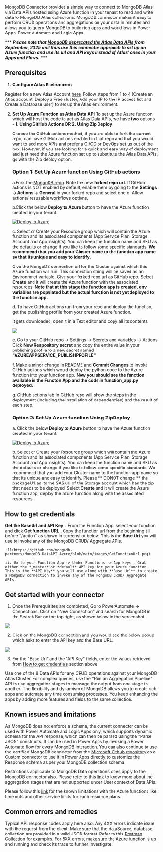 MongoDB Connector provides a simple way to connect to MongoDB Atlas via Data APIs hosted using Azure function in your tenant to read and write data to MongoDB Atlas collections. MongoDB connector makes it easy to perform CRUD operations and aggregations on your data in minutes and allows you to query MongoDB to build rich apps and workflows in Power Apps, Power Automate and Logic Apps. 

*** ***Please note that [MongoDB deprecated the Atlas Data APIs](https://www.mongodb.com/docs/atlas/app-services/data-api/data-api-deprecation/) from September, 2025 and thus  use this connector approach to set up an Azure function and use its url and API keys instead of Atlas' ones in your Apps and Flows.*** ***

## Prerequisites

1. **Configure Atlas Environment**

Register for a new Atlas Account [here](https://www.mongodb.com/docs/atlas/tutorial/create-atlas-account/#register-a-new-service-account). Follow steps from 1 to 4 (Create an Atlas account, Deploy a Free cluster, Add your IP to the IP access list and Create a Database user) to set up the Atlas environment.

2. **Set Up Azure Function as Atlas Data API**
    To set up the Azure function which will host the code to act as Atlas Data APIs, we have **two** options - **1. Using GitHub Actions OR 2. Using Zip Deploy**

    Choose the GitHub actions method, if you are able to fork the current repo, can have GitHub actions enabled in that repo and that you would want to add more APIs and prefer a CI/CD or DevOps set up out of the box.
    However, if you are looking for a quick and easy way of deployment and just need the Azure function set up to substitute the Atlas Data APIs, go with the Zip deploy option.

    ### **Option 1: Set Up Azure function Using GitHub actions** ###
   
   a.Fork the [MongoDB repo](https://github.com/mongodb-partners/MongoDB_DataAPI_Azure). Note the new **forked repo url**. If GitHub actions is NOT enabled by default, enable them by going to the **Settings -> Actions -> General** in your forked repo and select one of Allow actions/ resusable workflows options.

   b.Click the below **Deploy to Azure** button to have the Azure function created in your tenant.

   [![Deploy to Azure](https://aka.ms/deploytoazurebutton)](https://portal.azure.com/#create/Microsoft.Template/uri/https%3A%2F%2Fraw.githubusercontent.com%2Fmongodb-partners%2FMongoDB_DataAPI_Azure%2Frefs%2Fheads%2Fmain%2FARM_template.json)

   c. Select or Create your Resource group which will contain the Azure function and its associated components (App Service Plan, Storage Account and App Insights). You can keep the function name and SKU as the defaults or change if you like to follow some specific standards.
   **We recommend that you add your Cluster name to the function app name so that its unique and easy to identify.**
   
   Give the MongoDB connection url for the Cluster against which this Azure function will run. This connection string will be saved as an Environmnet variable.
   Give your forked repo url as GitHub repo. Select **Create** and it will create the Azure function with the associated resources.
   **Note that at this stage the function app is created, env variables are populated but the actual function is not yet deployed to the function app.**
        
   d.  To have GitHub actions run from your repo and deploy the function, get the publishing profile from your created Azure function.

   It gets downloaded, open it in a Text editor and copy all its contents.
        
   ![](https://github.com/mongodb-partners/MongoDB_DataAPI_Azure/blob/main/images/GetPublishProfile.png)

   e.   Go to your GitHub repo -> Settings -> Secrets and variables -> Actions
             Click **New Respository secret** and copy the entire value in your publishing profile to a new secret named **"AZUREAPPSERVICE_PUBLISHPROFILE"**
   
   f.  Make a minor change in README and **Commit Changes** to invoke GitHub actions which would deploy the python code to the Azure function into your function app.
             **Now you should see the function available in the Functon App and the code in function_app.py deployed.**
   
   g. GitHub actions tab in GitHub repo will show the steps in the deployment (including the installation of dependencies) and the result of each step.

    ### **Option 2: Set Up Azure function Using ZipDeploy** ###
   
   a.  Click the below **Deploy to Azure** button to have the Azure function created in your tenant.

   [![Deploy to Azure](https://aka.ms/deploytoazurebutton)](https://portal.azure.com/#create/Microsoft.Template/uri/https%3A%2F%2Fraw.githubusercontent.com%2Fmongodb-partners%2FMongoDB_DataAPI_Azure%2Frefs%2Fheads%2Fmain%2FARM_template_zipdeploy.json)

   b. Select or Create your Resource group which will contain the Azure function and its associated components (App Service Plan, Storage Account and App Insights). You can keep the function name and SKU as the defaults or change if you like to follow some specific standards. We recommned that you add your Cluster name to the function app name so that its unique and easy to identify.
   Please ** DONOT change ** the packageUrl as its the SAS url of the Storage account which has the zip that needs to be deployed. Select **Create** and it will create the Azure function app, deploy the azure function along with the associated resources.


## How to get credentials

**Get the BaseUrl and API Key**
    i. From the Function App, select your function and click **Get function URL** . Copy the function url from the beginning till before "/action" as shown in screenshot below. This is the **Base Url** you will use to invoke any of the MongoDB CRUD/ Aggregate APIs.

    ![](https://github.com/mongodb-partners/MongoDB_DataAPI_Azure/blob/main/images/GetFunctionUrl.png)
    
    ii. Go to your Function App -> Under Functions -> App keys , Grab either the *_master* or *default* API key for your Azure function
    This is the **API Key** you will use along with **Base Url** to create a MongoDB connection to invoke any of the MongoDB CRUD/ Aggregate APIs.

## Get started with your connector

1. Once the Prerequisites are completed, Go to PowerAutomate -> Connections. Click on "New Connection" and search for MongoDB in the Search Bar on the top right, as shown below in the screenshot.

![](https://github.com/mongodb-partners/MongoDB_DataAPI_Azure/blob/main/images/MongoDBPremiumConnector.png)

2. Click on the MongoDB connection and you would see the below popup which asks to enter the API key and the Base URL.

![](https://github.com/mongodb-partners/MongoDB_DataAPI_Azure/blob/main/images/MongoDBConnection.png)

3. For the "Base Url" and the "API Key" fields, enter the values retrieved from  [How to get credentials](#how-to-get-credentials) section above


Use one of the 8 Data APIs for any CRUD operations against your MongoDB Atlas Cluster. For complex queries, use the "Run an Aggregation Pipeline" API to use aggregation stages to massage the output from one stage to another. The flexibility and dynamism of MongoDB allows you to create rich apps and automate any time consuming processes. You keep enhancing the apps by adding more features and fields to the same collection.


## Known issues and limitations

As MongoDB does not enforce a schema, the current connector can be used with Power Automate and Logic Apps only, which supports dynamic schema for the API response, which can then be parsed using the "Parse JSON" constructs. It can be used in Power Apps by invoking a Power Automate flow for every MongoDB interaction. You can also continue to use the certified MongoDB connector from the [Microsoft Github repository](https://github.com/microsoft/PowerPlatformConnectors/tree/dev/certified-connectors/MongoDB) as a Custom connector to use it in Power Apps directly to customize the Response schema as per your MongoDB collection schema.

Restrictions applicable to MongoDB Data operations does apply to the MongoDB connector also. Please refer to this [link](https://www.mongodb.com/docs/atlas/app-services/mongodb/crud-and-aggregation-apis/#aggregation-pipeline-stage-availability) to know more about the aggregation stages that are not supported under User context of Data APIs.


Please follow this [link](https://learn.microsoft.com/en-us/azure/azure-functions/functions-scale) for the known limitations with the Azure functions like time outs and other service limits for each resource plans.

## Common errors and remedies

Typical API response codes apply here also. Any 4XX errors indicate issue with the request from the client. Make sure that the dataSource, database, collection are provided in a valid JSON format. Refer to this [Postman Collection](https://grey-desert-5714.postman.co/workspace/My-Workspace~4b24f70a-aab6-4eb2-8bea-362ddc3a10c0/collection/5631262-a038ba24-f185-4671-acf2-530b3a3ddb55?action=share&source=copy-link&creator=5631262) for examples. For 5XX errors, make sure the Azure function is up and running and check its trace to further investigate.
